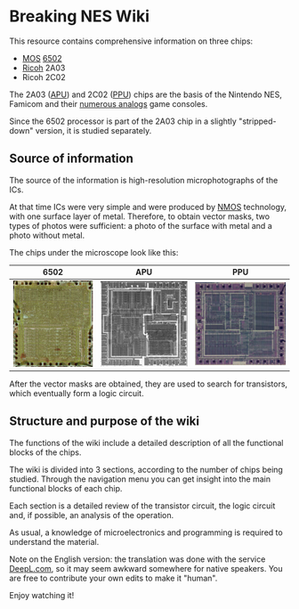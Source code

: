 # Breaking NES Wiki

This resource contains comprehensive information on three chips:
- [MOS](MOS.md) [6502](6502/Readme.md)
- [Ricoh](Ricoh.md) 2A03
- Ricoh 2C02

The 2A03 ([APU](APU/Readme.md)) and 2C02 ([PPU](PPU/Readme.md)) chips are the basis of the Nintendo NES, Famicom and their [numerous analogs](Dendy.md) game consoles.

Since the 6502 processor is part of the 2A03 chip in a slightly "stripped-down" version, it is studied separately.

## Source of information

The source of the information is high-resolution microphotographs of the ICs.

At that time ICs were very simple and were produced by [NMOS](nmos.md) technology, with one surface layer of metal. Therefore, to obtain vector masks, two types of photos were sufficient: a photo of the surface with metal and a photo without metal.

The chips under the microscope look like this:

|6502|APU|PPU|
|---|---|---|
|<img src="/BreakingNESWiki/imgstore/6502/6502_die_shot.jpg" width="180px">|<img src="/BreakingNESWiki/imgstore/apu/apu_die_shot.jpg" width="200px">|<img src="/BreakingNESWiki/imgstore/ppu/ppu_die_shot.jpg" width="210px">|

After the vector masks are obtained, they are used to search for transistors, which eventually form a logic circuit.

## Structure and purpose of the wiki

The functions of the wiki include a detailed description of all the functional blocks of the chips.

The wiki is divided into 3 sections, according to the number of chips being studied. Through the navigation menu you can get insight into the main functional blocks of each chip.

Each section is a detailed review of the transistor circuit, the logic circuit and, if possible, an analysis of the operation.

As usual, a knowledge of microelectronics and programming is required to understand the material.

Note on the English version: the translation was done with the service [DeepL.com](http://DeepL.com), so it may seem awkward somewhere for native speakers. You are free to contribute your own edits to make it "human".

Enjoy watching it!
